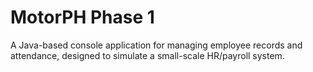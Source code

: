 # MotorPH Phase 1
 A Java-based console application for managing employee records and attendance, designed to simulate a small-scale HR/payroll system.
